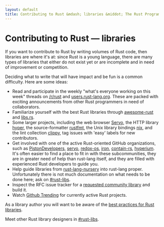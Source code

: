 ```yaml
---
layout: default
title: Contributing to Rust &mdash; libraries &middot; The Rust Programming Language
---
```


# Contributing to Rust &mdash; libraries

If you want to contribute to Rust by writing volumes of Rust code,
then libraries are where it's at: since Rust is a young language,
there are many types of libraries that either do not exist yet
or are incomplete and in need of improvement or competition.

Deciding what to write that will have impact and be fun is a common
difficulty. Here are some ideas:

* Read and participate in the weekly "what's everyone working on
  this week" threads on [/r/rust] and [users.rust-lang.org]. These are
  packed with exciting announcements from other Rust programmers in
  need of collaborators.
* Familiarize yourself with the best Rust libraries through
  [awesome-rust] and [libs.rs].
* Some larger projects, including the web browser [Servo], the HTTP
  library [hyper], the source-formatter [rustfmt], the Unix library bindings
  [nix], and the lint collection [clippy], tag issues with 'easy' labels for new
  contributors.
* Get involved with one of the active Rust-oriented GitHub
  organizations, such as [PistonDevelopers], [servo], [redox-os],
  [iron], [contain-rs], [hyperium]. It's often easier to find a place
  to fit in with these subcommunities, they are in greater need of
  help than rust-lang itself, and they are filled with experienced
  Rust developers to guide you.
* Help guide libraries from [rust-lang-nursery] into rust-lang proper.
  Unfortunately there is not much documentation on what needs to be
  done here; ask on [#rust-libs].
* Inspect the RFC issue tracker for a [requested community
  library][requested] and build it.
* Watch [Github Trending][trending] for currently active Rust projects.

As a library author you will want to be aware of the [best practices
for Rust libraries][lib-prac].

Meet other Rust library designers in [#rust-libs].

<!--
TODO: Not sure #rust-libs is the place to direct people
-->

[#rust-libs]: https://kiwiirc.com/nextclient/#ircs://irc.mozilla.org:6697/#rust-libs?nick=rustacean??
[/r/rust]: https://reddit.com/r/rust
[PistonDevelopers]: https://github.com/PistonDevelopers
[Servo]: https://github.com/servo/servo
[Servo]: https://github.com/servo/servo
[awesome-rust]: https://github.com/kud1ing/awesome-rust
[clippy]: https://github.com/Manishearth/rust-clippy
[contain-rs]: https://github.com/contain-rs
[hyper]: https://github.com/hyperium/hyper
[hyperium]: https://github.com/hyperium
[iron]: https://github.com/iron
[lib-prac]: https://pascalhertleif.de/artikel/good-practices-for-writing-rust-libraries/
[libs.rs]: http://libs.rs
[nix]: https://github.com/nix-rust/nix/
[redox-os]: https://github.com/redox-os
[requested]: https://github.com/rust-lang/rfcs/labels/A-community-library
[rust-lang-nursery]: https://github.com/rust-lang-nursery
[rustfmt]: https://github.com/rust-lang-nursery/rustfmt
[trending]: https://github.com/trending?l=rust
[users.rust-lang.org]: https://users.rust-lang.org
